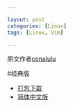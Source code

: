 ```yaml
---

layout: post
categories: [Linux]
tags: [Linux, Vim]

---
```


原文作者[cenalulu](http://cenalulu.github.io/linux/all-vim-cheatsheat/)

#经典版

- [打包下载](http://www.viemu.com/a_vi_vim_graphical_cheat_sheet_tutorial.html)
- [简体中文版](http://blog.ngedit.com/vi-vim-cheat-sheet-sch.gif)

